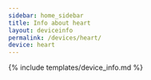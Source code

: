 ```yaml
---
sidebar: home_sidebar
title: Info about heart
layout: deviceinfo
permalink: /devices/heart/
device: heart
---
```

{% include templates/device_info.md %}
